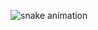 ![snake animation](https://raw.githubusercontent.com/laBHaZe06/laBHaZe06/output/github-contribution-grid-snake-dark.svg)

